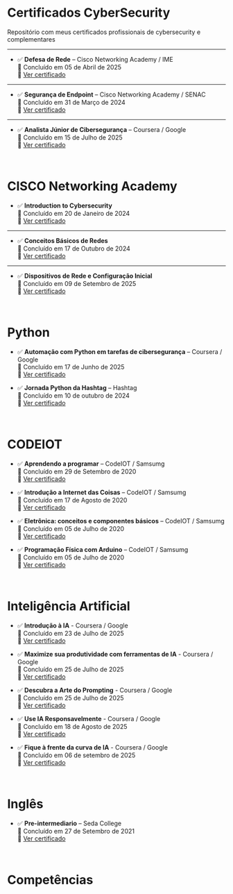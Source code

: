 # Certificados CyberSecurity
Repositório com meus certificados profissionais de cybersecurity e complementares

---

- ✅ **Defesa de Rede** – Cisco Networking Academy / IME  
  📅 Concluído em 05 de Abril de 2025  
  🔗 [Ver certificado](https://github.com/JoshuaPortfolioXL/Certificados/blob/main/Defesa-de-Rede-IME-2025.pdf)

---

- ✅ **Segurança de Endpoint** – Cisco Networking Academy / SENAC  
  📅 Concluído em 31 de Março de 2024  
  🔗 [Ver certificado](https://github.com/JoshuaPortfolioXL/Certificados/blob/main/Seguran%C3%A7a%20de%20endpoint%20SENAC.pdf)

---

- ✅ **Analista Júnior de Cibersegurança** – Coursera / Google  
  📅 Concluído em 15 de Julho de 2025  
  🔗 [Ver certificado](https://github.com/JoshuaPortfolioXL/Certificados_e_Competencias/blob/main/Google%20Cybersecurity%20Extended%20Certificate.pdf)

<br/>

# CISCO Networking Academy
 
- ✅ **Introduction to Cybersecurity**     
  📅 Concluído em 20 de Janeiro de 2024    
🔗 [Ver certificado](https://www.credly.com/badges/b9faab0a-0797-4e70-a461-c482e524de6f)   

---

- ✅ **Conceitos Básicos de Redes**      
  📅 Concluído em 17 de Outubro de 2024     
🔗 [Ver certificado](https://www.credly.com/badges/b9faab0a-0797-4e70-a461-c482e524de6f)    

---

- ✅ **Dispositivos de Rede e Configuração Inicial**     
  📅 Concluído em 09 de Setembro de 2025    
🔗 [Ver certificado](https://www.credly.com/badges/b9faab0a-0797-4e70-a461-c482e524de6f)      

<br/>

# Python

- ✅ **Automação com Python em tarefas de cibersegurança** – Coursera / Google   
  📅 Concluído em 17 de Junho de 2025   
  🔗 [Ver certificado](https://github.com/JoshuaPortfolioXL/Certificados/blob/main/Certificado%20-%20Automa%C3%A7%C3%A3o%20com%20Python%20em%20tarefas%20de%20ciberseguran%C3%A7a.pdf)


- ✅ **Jornada Python da Hashtag** – Hashtag    
  📅 Concluído em 10 de outubro de 2024   
  🔗 [Ver certificado](https://github.com/JoshuaPortfolioXL/Certificados/blob/main/Certificado%20Python%20jornada%20python.PDF)


  <br/>

# CODEIOT

- ✅ **Aprendendo a programar** – CodeIOT / Samsumg   
  📅 Concluído em 29 de Setembro de 2020   
  🔗 [Ver certificado](https://github.com/JoshuaPortfolioXL/Certificados/blob/main/Aprendendo%20a%20programar.pdf)

- ✅ **Introdução a Internet das Coisas** – CodeIOT / Samsumg   
  📅 Concluído em 17 de Agosto de 2020   
  🔗 [Ver certificado](https://github.com/JoshuaPortfolioXL/Certificados/blob/main/Introdu%C3%A7%C3%A3o%20%C3%A0%20Internet%20das%20Coisas.pdf)

- ✅ **Eletrônica: conceitos e componentes básicos** – CodeIOT / Samsumg  
  📅 Concluído em 05 de Julho de 2020   
  🔗 [Ver certificado](https://github.com/JoshuaPortfolioXL/Certificados/blob/main/Eletr%C3%B4nica%20-%20conceitos%20e%20componentes%20b%C3%A1sicos.pdf)

- ✅ **Programação Física com Arduino** – CodeIOT / Samsumg  
  📅 Concluído em 05 de Julho de 2020   
  🔗 [Ver certificado](https://github.com/JoshuaPortfolioXL/Certificados/blob/main/Programa%C3%A7%C3%A3o%20f%C3%ADsica%20com%20Arduino.pdf)

<br/>

# Inteligência Artificial

- ✅ **Introdução à IA** - Coursera / Google    
  📅 Concluído em 23 de Julho de 2025   
  🔗 [Ver certificado](https://github.com/JoshuaPortfolioXL/Certificados_e_Competencias/blob/main/Introdu%C3%A7%C3%A3o%20a%20Intelig%C3%AAncia%20Artificial.pdf)      

- ✅ **Maximize sua produtividade com ferramentas de IA** - Coursera / Google         
  📅 Concluído em 25 de Julho de 2025       
  🔗 [Ver certificado](https://github.com/JoshuaPortfolioXL/Certificados_e_Competencias/blob/main/Maximize%20sua%20produtividade%20com%20ferramentas%20de%20IA.pdf)       

- ✅ **Descubra a Arte do Prompting** - Coursera / Google         
  📅 Concluído em 25 de Julho de 2025       
  🔗 [Ver certificado](https://github.com/JoshuaPortfolioXL/Certificados_e_Competencias/blob/main/Maximize%20sua%20produtividade%20com%20ferramentas%20de%20IA.pdf)       

- ✅ **Use IA Responsavelmente** - Coursera / Google         
  📅 Concluído em 18 de Agosto de 2025       
  🔗 [Ver certificado](https://github.com/JoshuaPortfolioXL/Certificados_e_Competencias/blob/main/Use%20AI%20Responsibly.pdf)    

- ✅ **Fique à frente da curva de IA** - Coursera / Google         
  📅 Concluído em 06 de setembro de 2025        
  🔗 [Ver certificado](https://github.com/JoshuaPortfolioXL/Certificados_e_Competencias/blob/main/Stay%20Ahead%20of%20the%20AI%20Curve.pdf)   
  
<br/>

# Inglês

- ✅ **Pre-intermediario** – Seda College  
  📅 Concluído em 27 de Setembro de 2021  
  🔗 [Ver certificado](https://github.com/JoshuaPortfolioXL/Certificados/blob/main/DZAF_Pre-Intermediate_Certificate.pdf)

<br/>

# Competências
